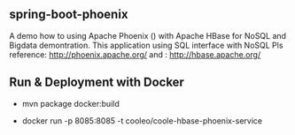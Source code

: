 ## spring-boot-phoenix

A demo how to using Apache Phoenix () with Apache HBase for NoSQL and Bigdata demontration.
This application using SQL interface with NoSQL
Pls reference: http://phoenix.apache.org/
and : http://hbase.apache.org/




## Run & Deployment with Docker
- mvn package docker:build

- docker run -p 8085:8085 -t cooleo/coole-hbase-phoenix-service


